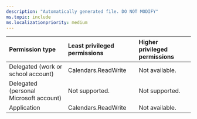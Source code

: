 ```yaml
---
description: "Automatically generated file. DO NOT MODIFY"
ms.topic: include
ms.localizationpriority: medium
---
```


|Permission type|Least privileged permissions|Higher privileged permissions|
|:---|:---|:---|
|Delegated (work or school account)|Calendars.ReadWrite|Not available.|
|Delegated (personal Microsoft account)|Not supported.|Not supported.|
|Application|Calendars.ReadWrite|Not available.|

